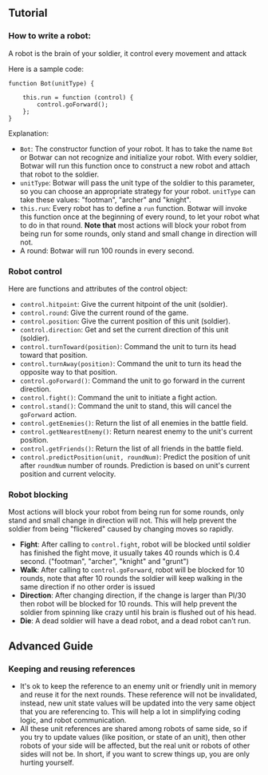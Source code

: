 ## Tutorial

### How to write a robot:

A robot is the brain of your soldier, it control every movement and attack

Here is a sample code:

	function Bot(unitType) {
	
	    this.run = function (control) {
			control.goForward();
	    };
	}

Explanation:
 
 - `Bot`: The constructor function of your robot. It has to take the name `Bot` or Botwar can not recognize and initialize your robot. With every soldier, Botwar will run this function once to construct a new robot and attach that robot to the soldier.
 - `unitType`: Botwar will pass the unit type of the soldier to this parameter, so you can choose an appropriate strategy for your robot. `unitType` can take these values: "footman", "archer" and "knight".
 - `this.run`: Every robot has to define a `run` function. Botwar will invoke this function once at the beginning of every round, to let your robot what to do in that round. **Note that** most actions will block your robot from being run for some rounds, only stand and small change in direction will not.
 - A round: Botwar will run 100 rounds in every second.

### Robot control

Here are functions and attributes of the control object:

 - `control.hitpoint`: Give the current hitpoint of the unit (soldier).
 - `control.round`: Give the current round of the game.
 - `control.position`: Give the current position of this unit (soldier).
 - `control.direction`: Get and set the current direction of this unit (soldier).
 - `control.turnToward(position)`: Command the unit to turn its head toward that position.
 - `control.turnAway(position)`: Command the unit to turn its head the opposite way to that position.
 - `control.goForward()`: Command the unit to go forward in the current direction.
 - `control.fight()`: Command the unit to initiate a fight action.
 - `control.stand()`: Command the unit to stand, this will cancel the `goForward` action.
 - `control.getEnemies()`: Return the list of all enemies in the battle field.
 - `control.getNearestEnemy()`: Return nearest enemy to the unit's current position.
 - `control.getFriends()`: Return the list of all friends in the battle field.
 - `control.predictPosition(unit, roundNum)`: Predict the position of unit after `roundNum` number of rounds. Prediction is based on unit's current position and current velocity.

### Robot blocking

Most actions will block your robot from being run for some rounds, only stand and small change in direction will not. This will help prevent the soldier from being "flickered" caused by changing moves so rapidly.

 - **Fight**: After calling to `control.fight`, robot will be blocked until soldier has finished the fight move, it usually takes 40 rounds which is 0.4 second. ("footman", "archer", "knight" and "grunt") 
 - **Walk**: After calling to `control.goForward`, robot will be blocked for 10 rounds, note that after 10 rounds the soldier will keep walking in the same direction if no other order is issued
 - **Direction**: After changing direction, if the change is larger than PI/30 then robot will be blocked for 10 rounds. This will help prevent the soldier from spinning like crazy until his brain is flushed out of his head.
 - **Die**: A dead soldier will have a dead robot, and a dead robot can't run.

## Advanced Guide

### Keeping and reusing references
 - It's ok to keep the reference to an enemy unit or friendly unit in memory and reuse it for the next rounds. These reference will not be invalidated, instead, new unit state values will be updated into the very same object that you are referencing to. This will help a lot in simplifying coding logic, and robot communication.
 - All these unit references are shared among robots of same side, so if you try to update values (like position, or state of an unit), then other robots of your side will be affected, but the real unit or robots of other sides will not be. In short, if you want to screw things up, you are only hurting yourself.  